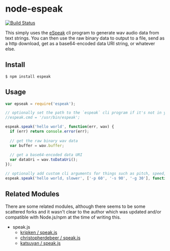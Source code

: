 # node-espeak


[![Build Status](https://secure.travis-ci.org/freewil/node-espeak.png)](http://travis-ci.org/freewil/node-espeak)

This simply uses the [eSpeak](http://espeak.sourceforge.net/) cli program to 
generate wav audio data from text strings. You can then use the raw binary data 
to output to a file, send as a http download, get as a base64-encoded data URI 
string, or whatever else.

## Install

```
$ npm install espeak
```

## Usage

```js
var epseak = require('espeak');

// optionally set the path to the `espeak` cli program if it's not in your PATH
//espeak.cmd = '/usr/bin/espeak';

espeak.speak('hello world', function(err, wav) {
  if (err) return console.error(err);
  
  // get the raw binary wav data
  var buffer = wav.buffer;
  
  // get a base64-encoded data URI
  var dataUri = wav.toDataUri();
});

// optionally add custom cli arguments for things such as pitch, speed, wordgap, etc.
espeak.speak('hello world, slower', ['-p 60', '-s 90', '-g 30'], function(err, wav) {});

```

## Related Modules
There are some related modules, although there seems to be some scattered
forks and it wasn't clear to the author which was updated and/or compatible with
Node.js/npm at the time of writing this.

* speak.js
  * [kripken / speak.js](https://github.com/kripken/speak.js) 
  * [christopherdebeer / speak.js](https://github.com/christopherdebeer/speak.js)
  * [katsuyan / speak.js](https://github.com/katsuyan/speak.js)
